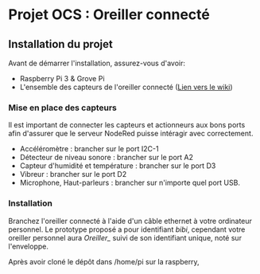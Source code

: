 # Projet OCS : Oreiller connecté

## Installation du projet

Avant de démarrer l'installation, assurez-vous d'avoir:
 * Raspberry Pi 3 & Grove Pi
 * L'ensemble des capteurs de l'oreiller connecté ([Lien vers le wiki](https://github.com/ltb-bossuyt/ocs-coussin-connecte/wiki/Description-infrastructurelle))

### Mise en place des capteurs

Il est important de connecter les capteurs et actionneurs aux bons ports afin d'assurer que le serveur NodeRed puisse intéragir avec correctement.
 * Accéléromètre : brancher sur le port I2C-1
 * Détecteur de niveau sonore : brancher sur le port A2
 * Capteur d'humidité et température : brancher sur le port D3
 * Vibreur : brancher sur le port D2
 * Microphone, Haut-parleurs : brancher sur n'importe quel port USB.

### Installation

Branchez l'oreiller connecté à l'aide d'un câble ethernet à votre ordinateur personnel. Le prototype proposé a pour identifiant *bibi*, cependant votre oreiller personnel aura *Oreiller_* suivi de son identifiant unique, noté sur l'enveloppe.

Après avoir cloné le dépôt dans /home/pi sur la raspberry, 